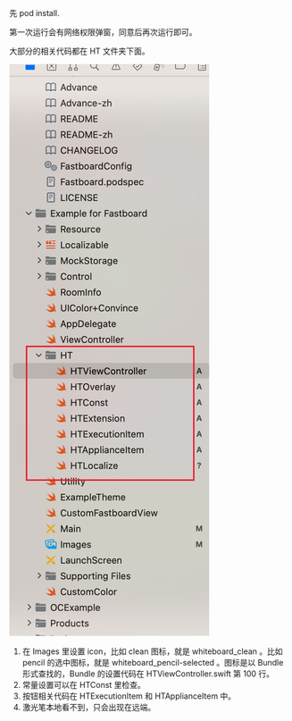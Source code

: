 先 pod install.

第一次运行会有网络权限弹窗，同意后再次运行即可。

大部分的相关代码都在 HT 文件夹下面。

![1693300472550](image/README/1693300472550.png)

1. 在 Images 里设置 icon，比如 clean 图标，就是 whiteboard_clean 。比如 pencil 的选中图标，就是 whiteboard_pencil-selected 。图标是以 Bundle 形式查找的，Bundle 的设置代码在 HTViewController.swift 第 100 行。
2. 常量设置可以在 HTConst 里检查。
3. 按钮相关代码在 HTExecutionItem 和 HTApplianceItem 中。
4. 激光笔本地看不到，只会出现在远端。
